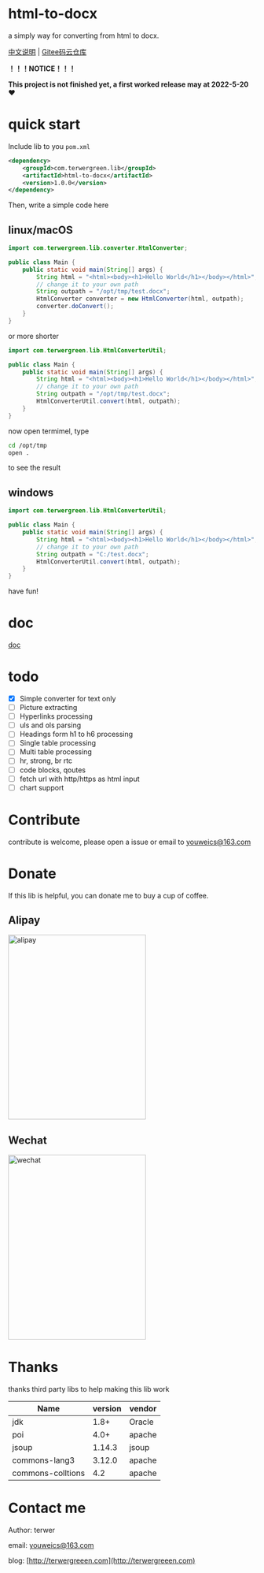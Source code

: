 # html-to-docx

a simply way for converting from html to docx.

[中文说明](README-zh.md) | [Gitee码云仓库](https://gitee.com/youweics/html-to-docx)

**！！！NOTICE！！！**

**This project is not finished yet, a first worked release may at 2022-5-20** ❤️

# quick start

Include lib to you `pom.xml`

```xml
<dependency>
    <groupId>com.terwergreen.lib</groupId>
    <artifactId>html-to-docx</artifactId>
    <version>1.0.0</version>
</dependency>
```

Then, write a simple code here

## linux/macOS

```java
import com.terwergreen.lib.converter.HtmlConverter;

public class Main {
    public static void main(String[] args) {
        String html = "<html><body><h1>Hello World</h1></body></html>";
        // change it to your own path
        String outpath = "/opt/tmp/test.docx";
        HtmlConverter converter = new HtmlConverter(html, outpath);
        converter.doConvert();
    }
}
```

or more shorter

```java
import com.terwergreen.lib.HtmlConverterUtil;

public class Main {
    public static void main(String[] args) {
        String html = "<html><body><h1>Hello World</h1></body></html>";
        // change it to your own path
        String outpath = "/opt/tmp/test.docx";
        HtmlConverterUtil.convert(html, outpath);
    }
}
```

now open termimel, type

```bash
cd /opt/tmp
open .
```

to see the result

## windows

```java
import com.terwergreen.lib.HtmlConverterUtil;

public class Main {
    public static void main(String[] args) {
        String html = "<html><body><h1>Hello World</h1></body></html>";
        // change it to your own path
        String outpath = "C:/test.docx";
        HtmlConverterUtil.convert(html, outpath);
    }
}
```

have fun!

# doc

[doc](doc)

# todo

* [X]  Simple converter for text only
* [ ]  Picture extracting
* [ ]  Hyperlinks processing
* [ ]  uls and ols parsing
* [ ]  Headings form h1 to h6 processing
* [ ]  Single table processing
* [ ]  Multi table processing
* [ ]  hr, strong, br rtc
* [ ]  code blocks, qoutes
* [ ]  fetch url with http/https as html input
* [ ]  chart support

# Contribute

contribute is welcome, please open a issue or email to youweics@163.com

# Donate

If this lib is helpful, you can donate me to buy a cup of coffee.

## Alipay

<img src="https://cdn.jsdelivr.net/gh/terwer/upload/img/alipay.jpg" alt="alipay" style="width:280px;height:375px;" />

## Wechat

<img src="https://cdn.jsdelivr.net/gh/terwer/upload/img/wechat.jpg" alt="wechat" style="width:280px;height:375px;" />

# Thanks

thanks third party libs to help making this lib work


| Name              | version | vendor |
| ------------------- | --------- | -------- |
| jdk               | 1.8+    | Oracle |
| poi               | 4.0+    | apache |
| jsoup             | 1.14.3  | jsoup  |
| commons-lang3     | 3.12.0  | apache |
| commons-colltions | 4.2     | apache |

# Contact me

Author: terwer

email: [youweics@163.com](mailto:youweics@163.com)

blog: [http://terwergreeen.com](http://terwergreeen.com)
